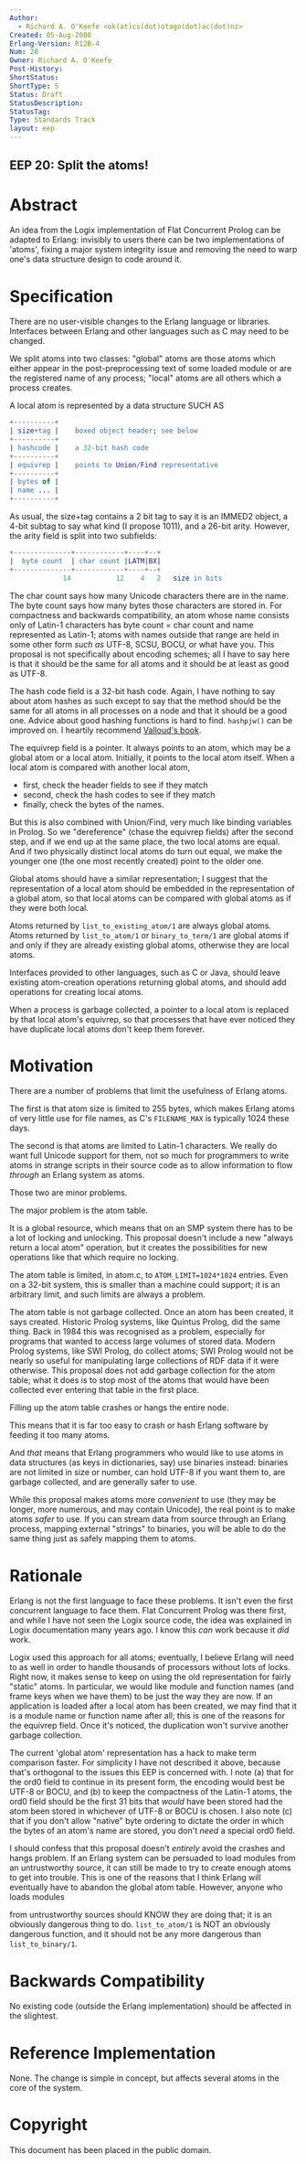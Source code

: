 ```yaml
---
Author:
  - Richard A. O'Keefe <ok(at)cs(dot)otago(dot)ac(dot)nz>
Created: 05-Aug-2008
Erlang-Version: R12B-4
Num: 20
Owner: Richard A. O'Keefe
Post-History: 
ShortStatus: 
ShortType: S
Status: Draft
StatusDescription: 
StatusTag: 
Type: Standards Track
layout: eep
---
```

EEP 20: Split the atoms!
----

Abstract
========

An idea from the Logix implementation of Flat Concurrent Prolog
can be adapted to Erlang:  invisibly to users there can be two
implementations of 'atoms', fixing a major system integrity
issue and removing the need to warp one's data structure design
to code around it.

Specification
=============

There are no user-visible changes to the Erlang language or
libraries.  Interfaces between Erlang and other languages such
as C may need to be changed.

We split atoms into two classes:  "global" atoms are those atoms
which either appear in the post-preprocessing text of some loaded
module or are the registered name of any process; "local" atoms
are all others which a process creates.

A local atom is represented by a data structure SUCH AS

```erlang
+----------+
| size+tag |    boxed object header; see below
+----------+
| hashcode |    a 32-bit hash code
+----------+
| equivrep |    points to Union/Find representative
+----------+
| bytes of |
| name ... |
+----------+
```

As usual, the size+tag contains a 2 bit tag to say it is an
IMMED2 object, a 4-bit subtag to say what kind (I propose
1011), and a 26-bit arity.  However, the arity field is
split into two subfields:

```erlang
+--------------+------------+----+--+
|  byte count  | char count |LATM|BX|
+--------------+------------+----+--+
             14           12    4   2   size in bits
```

The char count says how many Unicode characters there are in
the name.  The byte count says how many bytes those characters
are stored in.  For compactness and backwards compatibility,
an atom whose name consists only of Latin-1 characters has
byte count = char count and name represented as Latin-1; atoms
with names outside that range are held in some other form
_such as_ UTF-8, SCSU, BOCU, or what have you.  This proposal
is not specifically about encoding schemes; all I have to say
here is that it should be the same for all atoms and it should
be at least as good as UTF-8.

The hash code field is a 32-bit hash code.  Again, I have
nothing to say about atom hashes as such except to say that
the method should be the same for all atoms in all processes
on a node and that it should be a good one.  Advice about
good hashing functions is hard to find.  `hashpjw()` can be
improved on.  I heartily recommend [Valloud's book][1].

The equivrep field is a pointer.  It always points to an atom,
which may be a global atom or a local atom.  Initially, it points
to the local atom itself.  When a local atom is compared with
another local atom,

* first,   check the header fields to see if they match
* second,  check the hash codes to see if they match
* finally, check the bytes of the names.

But this is also combined with Union/Find, very much like
binding variables in Prolog.  So we "dereference" (chase the
equivrep fields) after the second step, and if we end up at
the same place, the two local atoms are equal.  And if two
physically distinct local atoms do turn out equal, we make
the younger one (the one most recently created) point to the
older one.

Global atoms should have a similar representation; I suggest that
the representation of a local atom should be embedded in the
representation of a global atom, so that local atoms can be
compared with global atoms as if they were both local.

Atoms returned by `list_to_existing_atom/1` are always global atoms.
Atoms returned by `list_to_atom/1` or `binary_to_term/1` are global
atoms if and only if they are already existing global atoms,
otherwise they are local atoms.

Interfaces provided to other languages, such as C or Java, should
leave existing atom-creation operations returning global atoms,
and should add operations for creating local atoms.

When a process is garbage collected, a pointer to a local atom is
replaced by that local atom's equivrep, so that processes that
have ever noticed they have duplicate local atoms don't keep them
forever.

Motivation
==========

There are a number of problems that limit the usefulness
of Erlang atoms.

The first is that atom size is limited to 255 bytes,
which makes Erlang atoms of very little use for file names,
as C's `FILENAME_MAX` is typically 1024 these days.

The second is that atoms are limited to Latin-1 characters.
We really do want full Unicode support for them, not so
much for programmers to write atoms in strange scripts in
their source code as to allow information to flow _through_
an Erlang system as atoms.

Those two are minor problems.

The major problem is the atom table.

It is a global resource, which means that on an SMP system
there has to be a lot of locking and unlocking.  This proposal
doesn't include a new "always return a local atom" operation,
but it creates the possibilities for new operations like that
which require no locking.

The atom table is limited, in atom.c, to `ATOM_LIMIT=1024*1024`
entries.  Even on a 32-bit system, this is smaller than a
machine could support; it is an arbitrary limit, and such limits
are always a problem.

The atom table is not garbage collected.  Once an atom has been
created, it says created.  Historic Prolog systems, like Quintus
Prolog, did the same thing.  Back in 1984 this was recognised as
a problem, especially for programs that wanted to access large
volumes of stored data.  Modern Prolog systems, like SWI Prolog,
do collect atoms; SWI Prolog would not be nearly so useful for
manipulating large collections of RDF data if it were otherwise.
This proposal does not add garbage collection for the atom table;
what it does is to stop most of the atoms that would have been
collected ever entering that table in the first place.

Filling up the atom table crashes or hangs the entire node.

This means that it is far too easy to crash or hash Erlang
software by feeding it too many atoms.

And _that_ means that Erlang programmers who would like to use
atoms in data structures (as keys in dictionaries, say) use
binaries instead: binaries are not limited in size or number,
can hold UTF-8 if you want them to, are garbage collected, and
are generally safer to use.

While this proposal makes atoms more _convenient_ to use (they
may be longer, more numerous, and may contain Unicode), the
real point is to make atoms _safer_ to use.  If you can
stream data from source through an Erlang process, mapping
external "strings" to binaries, you will be able to do the
same thing just as safely mapping them to atoms.

Rationale
=========

Erlang is not the first language to face these problems.
It isn't even the first concurrent language to face them.
Flat Concurrent Prolog was there first, and while I have
not seen the Logix source code, the idea was explained in
Logix documentation many years ago.  I know this _can_
work because it _did_ work.

Logix used this approach for all atoms; eventually, I
believe Erlang will need to as well in order to handle
thousands of processors without lots of locks.  Right now,
it makes sense to keep on using the old representation for
fairly "static" atoms.  In particular, we would like module
and function names (and frame keys when we have them) to be
just the way they are now.  If an application is loaded after a
local atom has been created, we may find that it is a module
name or function name after all; this is one of the reasons
for the equivrep field.  Once it's noticed, the duplication
won't survive another garbage collection.

The current 'global atom' representation has a hack to make
term comparison faster.  For simplicity I have not described
it above, because that's orthogonal to the issues this EEP is
concerned with.  I note (a) that for the ord0 field to
continue in its present form, the encoding would best be
UTF-8 or BOCU, and (b) to keep the compactness of the Latin-1
atoms, the ord0 field should be the first 31 bits that _would_
have been stored had the atom been stored in whichever of
UTF-8 or BOCU is chosen.  I also note (c) that if you don't
allow "native" byte ordering to dictate the order in which the
bytes of an atom's name are stored, you don't _need_ a special
ord0 field.

I should confess that this proposal doesn't _entirely_ avoid the
crashes and hangs problem.  If an Erlang system can be persuaded
to load modules from an untrustworthy source, it can still be
made to try to create enough atoms to get into trouble.  This is
one of the reasons that I think Erlang will eventually have to
abandon the global atom table.  However, anyone who loads modules

from untrustworthy sources should KNOW they are doing that; it is
an obviously dangerous thing to do.  `list_to_atom/1` is NOT an
obviously dangerous function, and it should not be any more
dangerous than `list_to_binary/1`.

Backwards Compatibility
=======================

No existing code (outside the Erlang implementation)
should be affected in the slightest.

Reference Implementation
========================

None.  The change is simple in concept, but affects several
atoms in the core of the system.

[1]: http://www.lulu.com/content/1455536 "Hashing in Smalltalk: Theory and Practice, Andrés Valloud"

Copyright
=========

This document has been placed in the public domain.

[EmacsVar]: <> "Local Variables:"
[EmacsVar]: <> "mode: indented-text"
[EmacsVar]: <> "indent-tabs-mode: nil"
[EmacsVar]: <> "sentence-end-double-space: t"
[EmacsVar]: <> "fill-column: 70"
[EmacsVar]: <> "coding: utf-8"
[EmacsVar]: <> "End:"